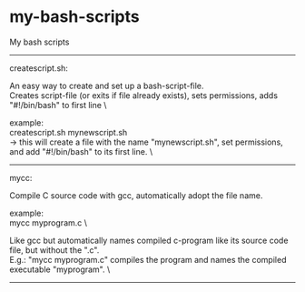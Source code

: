# my-bash-scripts
My bash scripts

-----------------------------

createscript.sh: 

An easy way to create and set up a bash-script-file. \
Creates script-file (or exits if file already exists), sets permissions, adds "#!/bin/bash" to first line \

example: \
createscript.sh mynewscript.sh \
-> this will create a file with the name "mynewscript.sh", set permissions, and add "#!/bin/bash" to its first line.  \

-----------------------------

mycc: 

Compile C source code with gcc, automatically adopt the file name. 

example: \
mycc myprogram.c \

Like gcc but automatically names compiled c-program like its source code file, but without the ".c". \
E.g.: "mycc myprogram.c" compiles the program and names the compiled executable "myprogram". \

----------------------------

